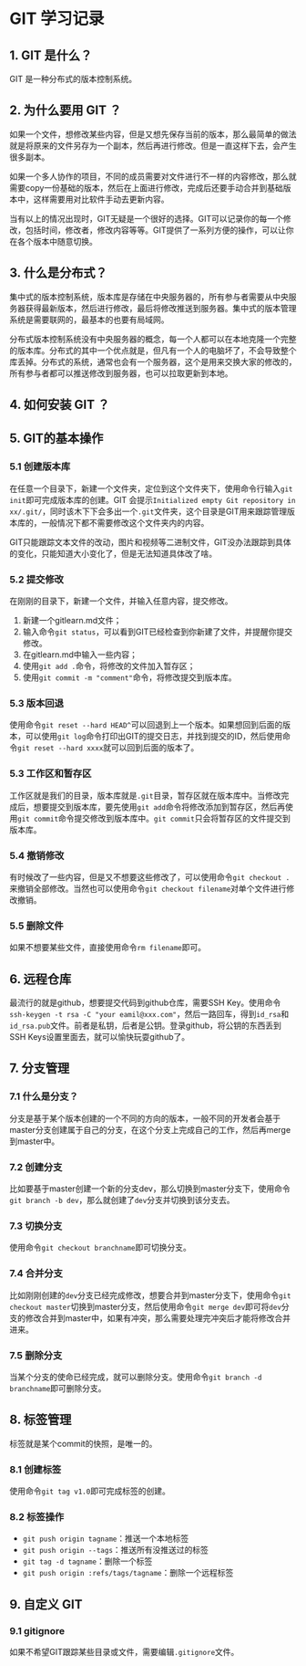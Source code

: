 # GIT 学习记录

## 1. GIT 是什么？

GIT 是一种分布式的版本控制系统。

## 2. 为什么要用 GIT ？

如果一个文件，想修改某些内容，但是又想先保存当前的版本，那么最简单的做法就是将原来的文件另存为一个副本，然后再进行修改。但是一直这样下去，会产生很多副本。

如果一个多人协作的项目，不同的成员需要对文件进行不一样的内容修改，那么就需要copy一份基础的版本，然后在上面进行修改，完成后还要手动合并到基础版本中，这样需要用对比软件手动去更新内容。

当有以上的情况出现时，GIT无疑是一个很好的选择。GIT可以记录你的每一个修改，包括时间，修改者，修改内容等等。GIT提供了一系列方便的操作，可以让你在各个版本中随意切换。

## 3. 什么是分布式？

集中式的版本控制系统，版本库是存储在中央服务器的，所有参与者需要从中央服务器获得最新版本，然后进行修改，最后将修改推送到服务器。集中式的版本管理系统是需要联网的，最基本的也要有局域网。

分布式版本控制系统没有中央服务器的概念，每一个人都可以在本地克隆一个完整的版本库。分布式的其中一个优点就是，但凡有一个人的电脑坏了，不会导致整个库丢掉。分布式的系统，通常也会有一个服务器，这个是用来交换大家的修改的，所有参与者都可以推送修改到服务器，也可以拉取更新到本地。

## 4. 如何安装 GIT ？



## 5. GIT的基本操作

### 5.1 创建版本库

在任意一个目录下，新建一个文件夹，定位到这个文件夹下，使用命令行输入`git init`即可完成版本库的创建。GIT 会提示`Initialized empty Git repository in xx/.git/`，同时该木下下会多出一个`.git`文件夹，这个目录是GIT用来跟踪管理版本库的，一般情况下都不需要修改这个文件夹内的内容。

GIT只能跟踪文本文件的改动，图片和视频等二进制文件，GIT没办法跟踪到具体的变化，只能知道大小变化了，但是无法知道具体改了啥。

### 5.2 提交修改

在刚刚的目录下，新建一个文件，并输入任意内容，提交修改。

1. 新建一个gitlearn.md文件；
2. 输入命令`git status`，可以看到GIT已经检查到你新建了文件，并提醒你提交修改。
3. 在gitlearn.md中输入一些内容；
4. 使用`git add .`命令，将修改的文件加入暂存区；
5. 使用`git commit -m "comment"`命令，将修改提交到版本库。

### 5.3 版本回退

使用命令`git reset --hard HEAD^`可以回退到上一个版本。如果想回到后面的版本，可以使用`git log`命令打印出GIT的提交日志，并找到提交的ID，然后使用命令`git reset --hard xxxx`就可以回到后面的版本了。

### 5.3 工作区和暂存区

工作区就是我们的目录，版本库就是`.git`目录，暂存区就在版本库中。当修改完成后，想要提交到版本库，要先使用`git add`命令将修改添加到暂存区，然后再使用`git commit`命令提交修改到版本库中。`git commit`只会将暂存区的文件提交到版本库。

### 5.4 撤销修改

有时候改了一些内容，但是又不想要这些修改了，可以使用命令`git checkout .`来撤销全部修改。当然也可以使用命令`git checkout filename`对单个文件进行修改撤销。

### 5.5 删除文件

如果不想要某些文件，直接使用命令`rm filename`即可。

## 6. 远程仓库

最流行的就是github，想要提交代码到github仓库，需要SSH Key。使用命令`ssh-keygen -t rsa -C "your eamil@xxx.com"`，然后一路回车，得到`id_rsa`和`id_rsa.pub`文件。前者是私钥，后者是公钥。登录github，将公钥的东西丢到SSH Keys设置里面去，就可以愉快玩耍github了。

## 7. 分支管理

### 7.1 什么是分支？

分支是基于某个版本创建的一个不同的方向的版本，一般不同的开发者会基于master分支创建属于自己的分支，在这个分支上完成自己的工作，然后再merge到master中。

### 7.2 创建分支

比如要基于master创建一个新的分支dev，那么切换到master分支下，使用命令`git branch -b dev`，那么就创建了`dev`分支并切换到该分支去。

### 7.3 切换分支

使用命令`git checkout branchname`即可切换分支。

### 7.4 合并分支

比如刚刚创建的`dev`分支已经完成修改，想要合并到master分支下，使用命令`git checkout master`切换到master分支，然后使用命令`git merge dev`即可将`dev`分支的修改合并到master中，如果有冲突，那么需要处理完冲突后才能将修改合并进来。

### 7.5 删除分支

当某个分支的使命已经完成，就可以删除分支。使用命令`git branch -d branchname`即可删除分支。

## 8. 标签管理

标签就是某个commit的快照，是唯一的。

### 8.1 创建标签

使用命令`git tag v1.0`即可完成标签的创建。

### 8.2 标签操作

- `git push origin tagname`：推送一个本地标签
- `git push origin --tags`：推送所有没推送过的标签
- `git tag -d tagname`：删除一个标签
- `git push origin :refs/tags/tagname`：删除一个远程标签

## 9. 自定义 GIT

### 9.1 gitignore

如果不希望GIT跟踪某些目录或文件，需要编辑`.gitignore`文件。

